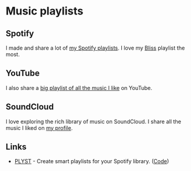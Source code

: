 # Music playlists

## Spotify

I made and share a lot of [my Spotify playlists](https://open.spotify.com/user/nikitavoloboev). I love my [Bliss](https://open.spotify.com/user/nikitavoloboev/playlist/2N82DnDsPGMnpJhN8sVFJu?si=JfYPAzAcT0qyvJI08KEg2g) playlist the most.

## YouTube

I also share a [big playlist of all the music I like](https://www.youtube.com/playlist?list=PL0nGxteCFLXYA1fsLmlWzY0Tyoo3c7tF-) on YouTube.

## SoundCloud

I love exploring the rich library of music on SoundCloud. I share all the music I liked on [my profile](https://soundcloud.com/nikitavoloboev).

## Links

- [PLYST](https://plylst.app/) - Create smart playlists for your Spotify library. ([Code](https://github.com/Shpigford/plylst))
